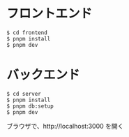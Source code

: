 
# フロントエンド

```shell
$ cd frontend
$ pnpm install
$ pnpm dev
```

# バックエンド

```shell
$ cd server
$ pnpm install
$ pnpm db:setup
$ pnpm dev
```

ブラウザで、http://localhost:3000 を開く
